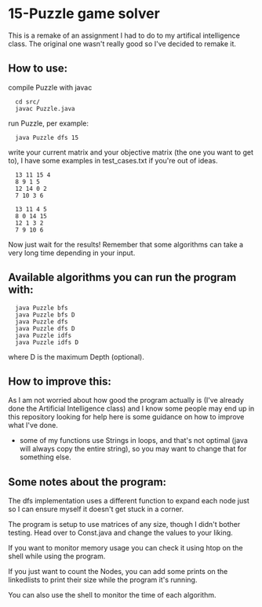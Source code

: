 # 15-Puzzle game solver
This is a remake of an assignment I had to do to my artifical intelligence class. The original one wasn't really good so I've decided to remake it.

## How to use:

compile Puzzle with javac
```Shell
  cd src/
  javac Puzzle.java
```

run Puzzle, per example:
```Shell
  java Puzzle dfs 15
```
write your current matrix and your objective matrix (the one you want to get to), I have some examples in test_cases.txt if you're out of ideas.
```Shell
  13 11 15 4
  8 9 1 5
  12 14 0 2
  7 10 3 6
  
  13 11 4 5
  8 0 14 15
  12 1 3 2
  7 9 10 6
```
Now just wait for the results!
Remember that some algorithms can take a very long time depending in your input. 

## Available algorithms you can run the program with:
```Shell
  java Puzzle bfs
  java Puzzle bfs D
  java Puzzle dfs
  java Puzzle dfs D
  java Puzzle idfs
  java Puzzle idfs D
```
where D is the maximum Depth (optional).

## How to improve this:
As I am not worried about how good the program actually is (I've already done the Artificial Intelligence class) and I know some people may end up in this repository looking for help here is some guidance on how to improve what I've done.

- some of my functions use Strings in loops, and that's not optimal (java will always copy the entire string), so you may want to change that for something else.

## Some notes about the program:
The dfs implementation uses a different function to expand each node just so I can ensure myself it doesn't get stuck in a corner.

The program is setup to use matrices of any size, though I didn't bother testing. Head over to Const.java and change the values to your liking.

If you want to monitor memory usage you can check it using htop on the shell while using the program.

If you just want to count the Nodes, you can add some prints on the linkedlists to print their size while the program it's running.

You can also use the shell to monitor the time of each algorithm.
